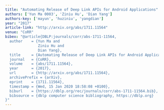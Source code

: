 ```yaml
---
title: "Automating Release of Deep Link APIs for Android Applications"
authors: ['Yun Ma 0003', 'Ziniu Hu', 'Dian Yang']
authors-key: ['mayun', 'huziniu', 'yangdian']
year: "2017"
article-link: "http://arxiv.org/abs/1711.11564"
venue: "CoRR"
bibex: "@article{DBLP:journals/corr/abs-1711-11564,
  author    = {Yun Ma and
               Ziniu Hu and
               Dian Yang},
  title     = {Automating Release of Deep Link APIs for Android Applications},
  journal   = {CoRR},
  volume    = {abs/1711.11564},
  year      = {2017},
  url       = {http://arxiv.org/abs/1711.11564},
  archivePrefix = {arXiv},
  eprint    = {1711.11564},
  timestamp = {Wed, 15 Jan 2020 18:58:08 +0100},
  biburl    = {https://dblp.org/rec/journals/corr/abs-1711-11564.bib},
  bibsource = {dblp computer science bibliography, https://dblp.org}
}"
---
```

